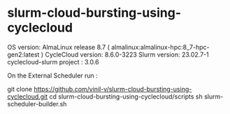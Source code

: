 # slurm-cloud-bursting-using-cyclecloud

OS version: AlmaLinux release 8.7 ( almalinux:almalinux-hpc:8_7-hpc-gen2:latest )
CycleCloud version: 8.6.0-3223
Slurm version: 23.02.7-1
cyclecloud-slurm project : 3.0.6

On the External Scheduler run : 

git clone https://github.com/vinil-v/slurm-cloud-bursting-using-cyclecloud.git
cd slurm-cloud-bursting-using-cyclecloud/scripts
sh slurm-scheduler-builder.sh

